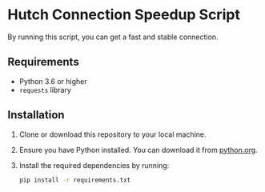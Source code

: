 # Hutch Connection Speedup Script

By running this script, you can get a fast and stable connection.

## Requirements

- Python 3.6 or higher
- `requests` library

## Installation

1. Clone or download this repository to your local machine.
2. Ensure you have Python installed. You can download it from [python.org](https://www.python.org/).
3. Install the required dependencies by running:

   ```bash
   pip install -r requirements.txt
